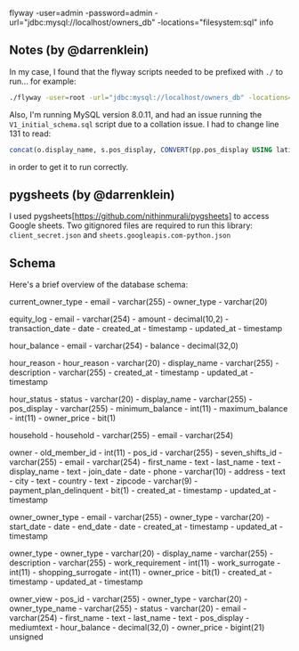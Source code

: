 flyway -user=admin -password=admin -url="jdbc:mysql://localhost/owners_db" -locations="filesystem:sql" info

## Notes (by @darrenklein)

In my case, I found that the flyway scripts needed to be prefixed with `./` to run... for example:

```bash
./flyway -user=root -url="jdbc:mysql://localhost/owners_db" -locations="filesystem:/Users/darrenklein/desktop/darren/development/bushwickfc/owners-db/sql" migrate
```

Also, I'm running MySQL version 8.0.11, and had an issue running the `V1_initial_schema.sql` script due to a collation issue. I had to change line 131 to read:

```sql
concat(o.display_name, s.pos_display, CONVERT(pp.pos_display USING latin1)) as pos_display,
```

in order to get it to run correctly.

## pygsheets (by @darrenklein)

I used pygsheets[https://github.com/nithinmurali/pygsheets] to access Google sheets. Two gitignored files are required to run this library: `client_secret.json` and `sheets.googleapis.com-python.json`

## Schema

Here's a brief overview of the database schema:

current_owner_type
	- email - varchar(255)
	- owner_type - varchar(20)

equity_log
	- email - varchar(254)
	- amount - decimal(10,2)
	- transaction_date - date
	- created_at - timestamp
	- updated_at - timestamp

hour_balance
	- email - varchar(254)
	- balance - decimal(32,0)

hour_reason
	- hour_reason - varchar(20)
	- display_name - varchar(255)
	- description - varchar(255)
	- created_at - timestamp
	- updated_at - timestamp

hour_status
	- status - varchar(20)
	- display_name - varchar(255)
	- pos_display - varchar(255)
	- minimum_balance - int(11)
	- maximum_balance - int(11)
	- owner_price - bit(1)

household
	- household - varchar(255)
	- email - varchar(254)

owner
	- old_member_id - int(11)
	- pos_id - varchar(255)
	- seven_shifts_id - varchar(255)
	- email - varchar(254)
	- first_name - text
	- last_name - text
	- display_name - text
	- join_date - date
	- phone - varchar(10)
	- address - text
	- city - text
	- country - text
	- zipcode - varchar(9)
	- payment_plan_delinquent - bit(1)
	- created_at - timestamp
	- updated_at - timestamp

owner_owner_type
	- email - varchar(255)
	- owner_type - varchar(20)
	- start_date - date
	- end_date - date
	- created_at - timestamp
	- updated_at - timestamp

owner_type
	- owner_type - varchar(20)
	- display_name - varchar(255)
	- description - varchar(255)
	- work_requirement - int(11)
	- work_surrogate - int(11)
	- shopping_surrogate - int(11)
	- owner_price - bit(1)
	- created_at - timestamp
	- updated_at - timestamp

owner_view
	- pos_id - varchar(255)
	- owner_type - varchar(20)
	- owner_type_name - varchar(255)
	- status - varchar(20)
	- email - varchar(254)
	- first_name - text
	- last_name - text
	- pos_display - mediumtext
	- hour_balance - decimal(32,0)
	- owner_price - bigint(21) unsigned